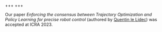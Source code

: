 +++
+++

Our paper *Enforcing the consensus between Trajectory Optimization and Policy Learning for precise robot control* (authored by [Quentin le Lidec](https://quentinll.github.io/)) was accepted at ICRA 2023.
